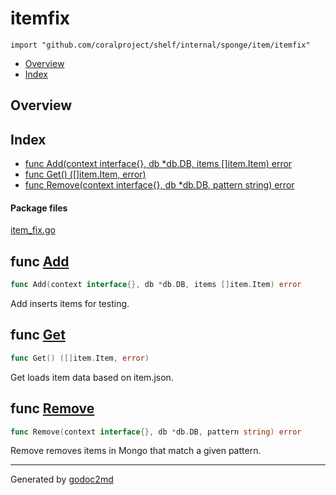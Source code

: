 

# itemfix
`import "github.com/coralproject/shelf/internal/sponge/item/itemfix"`

* [Overview](#pkg-overview)
* [Index](#pkg-index)

## <a name="pkg-overview">Overview</a>



## <a name="pkg-index">Index</a>
* [func Add(context interface{}, db *db.DB, items []item.Item) error](#Add)
* [func Get() ([]item.Item, error)](#Get)
* [func Remove(context interface{}, db *db.DB, pattern string) error](#Remove)


#### <a name="pkg-files">Package files</a>
[item_fix.go](/src/github.com/coralproject/shelf/internal/sponge/item/itemfix/item_fix.go) 





## <a name="Add">func</a> [Add](/src/target/item_fix.go?s=656:721#L27)
``` go
func Add(context interface{}, db *db.DB, items []item.Item) error
```
Add inserts items for testing.



## <a name="Get">func</a> [Get](/src/target/item_fix.go?s=359:390#L10)
``` go
func Get() ([]item.Item, error)
```
Get loads item data based on item.json.



## <a name="Remove">func</a> [Remove](/src/target/item_fix.go?s=906:971#L38)
``` go
func Remove(context interface{}, db *db.DB, pattern string) error
```
Remove removes items in Mongo that match a given pattern.








- - -
Generated by [godoc2md](http://godoc.org/github.com/davecheney/godoc2md)
